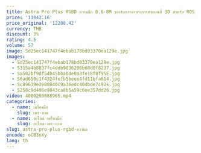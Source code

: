 ```yaml
---
title: Astra Pro Plus RGBD ความลึก 0.6-8M รองรับการนําทางการทําแผนที่ 3D สําหรับ ROS Robotics SLAM Raspberry Pi
price: '11842.16'
price_original: '12208.42'
currency: THB
discount: 3%
rating: 4.5
volume: 57
image: Sd25ec141747f4ebab178bd03370ea129e.jpg
images:
  - Sd25ec141747f4ebab178bd03370ea129e.jpg
  - S315a4b8837fc4ddb9036206b68d0f8237.jpg
  - Sa502bf9df54b45bbabde0a3fe18f0f95E.jpg
  - S6ad650c1f4324fefb5beee4fd11bfa614.jpg
  - Sc89639e2e00840c9a36edc40dbde7c92k.jpg
  - S258c9d496e9843ca8b5a59c6ee357dd26.jpg
video: 4000269888965.mp4
categories:
  - name: เครื่องมือ
    slug: เคร-องม
  - name: อะไหล่ เครื่องมือ
    slug: อะไหล-เคร-องม
slug: astra-pro-plus-rgbd-ความล
encode: oCB3nXy
lang: th
---
```

  